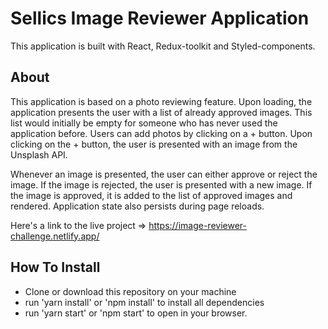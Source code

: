 # Sellics Image Reviewer Application

This application is built with React, Redux-toolkit and Styled-components.

## About

This application is based on a photo reviewing feature. Upon loading, the application presents the user with a list of already approved images. This list would initially be empty for someone who has never used the application before. Users can add photos by clicking on a + button. Upon clicking on the + button, the user is presented with an image from the Unsplash API.

Whenever an image is presented, the user can either approve or reject the image. If the image is rejected, the user is presented with a new image. If the image is approved, it is added to the list of approved images and rendered. Application state also persists during page reloads.

Here's a link to the live project => https://image-reviewer-challenge.netlify.app/

## How To Install

- Clone or download this repository on your machine
- run 'yarn install' or 'npm install' to install all dependencies
- run 'yarn start' or 'npm start' to open in your browser.
